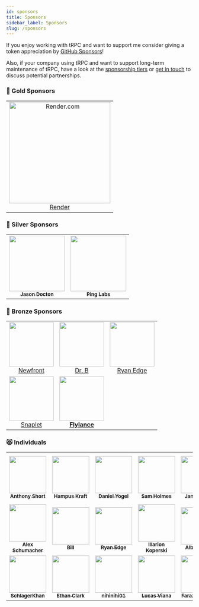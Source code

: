 ```yaml
---
id: sponsors
title: Sponsors
sidebar_label: Sponsors
slug: /sponsors
---
```



If you enjoy working with tRPC and want to support me consider giving a token appreciation by [GitHub Sponsors](https://github.com/sponsors/KATT)!

Also, if your company using tRPC and want to support long-term maintenance of tRPC, have a look at the [sponsorship tiers](https://github.com/sponsors/KATT) or [get in touch](mailto:alex@trpc.io) to discuss potential partnerships.


### 🥇 Gold Sponsors

<table>
  <tbody>
    <tr>
      <td align="center"><a href="https://render.com"><img alt="Render.com" src="https://raw.githubusercontent.com/trpc/trpc/main/images/render.svg" width="273px" /><br />Render</a></td>
    </tr>
  </tbody>
</table>


### 🥈 Silver Sponsors

<table>
  <tbody>
    <tr>
      <td align="center"><a href="http://Youarerad.org"><img src="https://avatars.githubusercontent.com/u/22589564?v=4?s=150" width="150px;" alt=""/><br /><sub><b>Jason Docton</b></sub></a></td>
      <td align="center"><a href="https://ping.gg/"><img src="https://avatars.githubusercontent.com/u/89191727?v=4?s=150" width="150px;" alt=""/><br /><sub><b>Ping Labs</b></sub></a></td>
    </tr>
  </tbody>
</table>

### 🥉 Bronze Sponsors

<table>
  <tbody>
    <tr>
      <td align="center"><a href="https://newfront.com"><img src="https://user-images.githubusercontent.com/36125/130158930-216fa212-5909-4ee1-b4b9-fd5935f51245.png" width="120" alt=""/><br />Newfront</a></td>
      <td align="center"><a href="https://hidrb.com"><img src="https://avatars.githubusercontent.com/u/77294655?v=4?s=120" width="120" alt=""/><br/>Dr. B</a></td>
      <td align="center"><a href="https://github.com/chimon2000"><img src="https://avatars.githubusercontent.com/u/6907797?v=4?s=120" width="120" alt=""/><br/>Ryan Edge</a></td>
    </tr>
    <tr>
      <td align="center"><a href="https://snaplet.dev"><img src="https://avatars.githubusercontent.com/u/69029941?v=4?s=120" width="120" alt=""/><br/>Snaplet</a></td>
      <td align="center"><a href="http://flylance.com"><img src="https://avatars.githubusercontent.com/u/67534310?v=4?s=100" width="120px;" alt=""/><br /><b>Flylance</b></a></td>
    </tr>
  </tbody>
</table>


### 😻 Individuals


<table>
  <tbody>
    <tr>
      <td align="center"><a href="https://anthonyshort.me"><img src="https://avatars.githubusercontent.com/u/36125?v=4?s=100" width="100" alt=""/><br /><sub><b>Anthony Short</b></sub></a></td>
      <td align="center"><a href="https://hampuskraft.com"><img src="https://avatars.githubusercontent.com/u/24176136?v=4?s=100" width="100" alt=""/><br /><sub><b>Hampus Kraft</b></sub></a></td>
      <td align="center"><a href="http://www.appdome.com"><img src="https://avatars.githubusercontent.com/u/2037064?v=4?s=100" width="100" alt=""/><br /><sub><b>Daniel Yogel</b></sub></a></td>
      <td align="center"><a href="https://samholmes.net"><img src="https://avatars.githubusercontent.com/u/8385528?v=4?s=100" width="100" alt=""/><br /><sub><b>Sam Holmes</b></sub></a></td>
      <td align="center"><a href="https://github.com/jzimmek"><img src="https://avatars.githubusercontent.com/u/40382?v=4?s=100" width="100px;" alt=""/><br /><sub><b>Jan Zimmek</b></sub></a></td>
      <td align="center"><a href="http://t3.gg"><img src="https://avatars.githubusercontent.com/u/6751787?v=4?s=100" width="100px;" alt=""/><br /><sub><b>Theo Browne</b></sub></a></td>
      <td align="center"><a href="https://maxgreenwald.me"><img src="https://avatars.githubusercontent.com/u/2615374?v=4?s=100" width="100px;" alt=""/><br /><sub><b>Max Greenwald</b></sub></a></td>
    </tr>
    <tr>
      <td align="center"><a href="https://github.com/alexn-s"><img src="https://avatars.githubusercontent.com/u/60710873?v=4?s=100" width="100px;" alt=""/><br /><sub><b>Alex Schumacher</b></sub></a></td>
      <td align="center"><a href="https://react-hook-form.com"><img src="https://avatars.githubusercontent.com/u/10513364?v=4?s=100" width="100px;" alt=""/><br /><sub><b>Bill</b></sub></a></td>
      <td align="center"><a href="https://github.com/chimon2000"><img src="https://avatars.githubusercontent.com/u/6907797?v=4?s=100" width="100px;" alt=""/><br/><sub><b>Ryan Edge</b></sub></a></td>
      <td align="center"><a href="https://www.illarionvk.com"><img src="https://avatars.githubusercontent.com/u/5012724?v=4?s=100" width="100px;" alt=""/><br /><sub><b>Illarion Koperski</b></sub></a></td>
      <td align="center"><a href="http://abgn.me"><img src="https://avatars.githubusercontent.com/u/19674362?v=4?s=100" width="100px;" alt=""/><br /><sub><b>Albin Groen</b></sub></a></td>
      <td align="center"><a href="https://timcole.me"><img src="https://avatars.githubusercontent.com/u/6754577?v=4?s=100" width="100px;" alt=""/><br /><sub><b>Timothy Cole</b></sub></a></td>
      <td align="center"><a href="https://github.com/utevo"><img src="https://avatars.githubusercontent.com/u/29740731?v=4?s=100" width="100px;" alt=""/><br /><sub><b>Michał Kowieski</b></sub></a></td>
    </tr>
    <tr>
      <td align="center"><a href="https://iamkhan.io"><img src="https://avatars.githubusercontent.com/u/6490268?v=4?s=100" width="100px;" alt=""/><br /><sub><b>SchlagerKhan</b></sub></a></td>
      <td align="center"><a href="https://yorick.sh"><img src="https://avatars.githubusercontent.com/u/8572133?v=4?s=100" width="100px;" alt=""/><br /><sub><b>Ethan Clark</b></sub></a></td>
      <td align="center"><a href="https://github.com/nihinihi01"><img src="https://avatars.githubusercontent.com/u/57569287?v=4?s=100" width="100px;" alt=""/><br /><sub><b>nihinihi01</b></sub></a></td>
      <td align="center"><a href="https://blog.lucasviana.dev"><img src="https://avatars.githubusercontent.com/u/13911440?v=4?s=100" width="100px;" alt=""/><br /><sub><b>Lucas Viana</b></sub></a></td>
      <td align="center"><a href="https://farazpatankar.com/"><img src="https://avatars.githubusercontent.com/u/10681116?v=4?s=100" width="100px;" alt=""/><br /><sub><b>Faraz Patankar</b></sub></a></td>
      <td align="center"><a href="https://github.com/okaforcj"><img src="https://avatars.githubusercontent.com/u/34102565?v=4?s=100" width="100px;" alt=""/><br /><sub><b>okaforcj</b></sub></a></td>
    </tr>
  </tbody>
</table>

